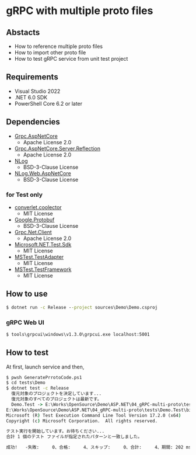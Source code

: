 # gRPC with multiple proto files

## Abstacts

* How to reference multiple proto files
* How to import other proto file
* How to test gRPC service from unit test project

## Requirements

* Visual Studio 2022
* .NET 6.0 SDK
* PowerShell Core 6.2 or later

## Dependencies

* [Grpc.AspNetCore](https://github.com/grpc/grpc-dotnet)
  * Apache License 2.0
* [Grpc.AspNetCore.Server.Reflection](https://github.com/grpc/grpc-dotnet)
  * Apache License 2.0
* [NLog](https://github.com/NLog/NLog)
  * BSD-3-Clause License
* [NLog.Web.AspNetCore](https://github.com/NLog/NLog.Web)
  * BSD-3-Clause License

### for Test only

* [converlet.coolector](https://github.com/coverlet-coverage/coverlet)
  * MIT License
* [Google.Protobuf](https://github.com/protocolbuffers/protobuf)
  * BSD-3-Clause License
* [Grpc.Net.Client](https://github.com/grpc/grpc-dotnet)
  * Apache License 2.0
* [Microsoft.NET.Test.Sdk](https://github.com/microsoft/vstest/)
  * MIT License
* [MSTest.TestAdapter](https://github.com/microsoft/testfx)
  * MIT License
* [MSTest.TestFramework](https://github.com/microsoft/testfx)
  * MIT License

## How to use

````bat
$ dotnet run -c Release --project sources\Demo\Demo.csproj
````

### gRPC Web UI

````bat
$ tools\grpcui\windows\v1.3.0\grpcui.exe localhost:5001
````

## How to test

At first, launch service and then,

````bat
$ pwsh GeneratePrrotoCode.ps1
$ cd tests\Demo
$ dotnet test -c Release
  復元対象のプロジェクトを決定しています...
  復元対象のすべてのプロジェクトは最新です。
  Demo.Test -> E:\Works\OpenSource\Demo\ASP.NET\04_gRPC-multi-proto\tests\Demo.Test\bin\Release\net6.0\Demo.Test.dll
E:\Works\OpenSource\Demo\ASP.NET\04_gRPC-multi-proto\tests\Demo.Test\bin\Release\net6.0\Demo.Test.dll (.NETCoreApp,Version=v6.0) のテスト実行
Microsoft (R) Test Execution Command Line Tool Version 17.2.0 (x64)
Copyright (c) Microsoft Corporation.  All rights reserved.

テスト実行を開始しています。お待ちください...
合計 1 個のテスト ファイルが指定されたパターンと一致しました。

成功!   -失敗:     0、合格:     4、スキップ:     0、合計:     4、期間: 202 ms - Demo.Test.dll (net6.0)
````
